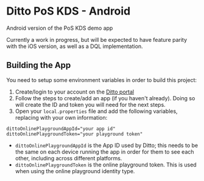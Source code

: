 # Ditto PoS KDS - Android

Android version of the PoS KDS demo app

Currently a work in progress, but will be expected to have feature parity with the iOS version, as
well as a DQL implementation.

## Building the App

You need to setup some environment variables in order to build this project:

1. Create/login to your account on the [Ditto portal](https://portal.ditto.live/apps)
2. Follow the steps to create/add an app (if you haven't already). Doing so will create the ID and
   token you will need for the next steps.
3. Open your `local.properties` file and add the following variables, replacing with your own
   information:

```  
dittoOnlinePlaygroundAppId="your app id"
dittoOnlinePlaygroundToken="your playground token"
 ```  

* `dittoOnlinePlaygroundAppId` is the App ID used by Ditto; this needs to be the same on each device
  running the
  app in order for them to see each other, including across different platforms.
* `dittoOnlinePlaygroundToken` is the online playground token. This is used when using the online
  playground identity type.
